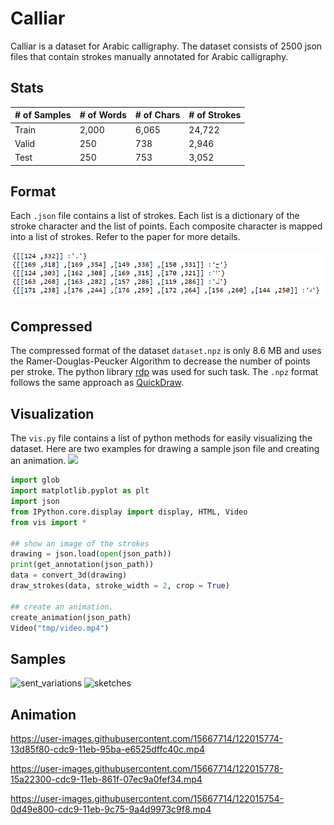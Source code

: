 # Calliar
Calliar is a dataset for Arabic calligraphy. The dataset consists of 2500 json files that contain strokes manually annotated for Arabic calligraphy. 

## Stats 

| # of Samples | # of Words | # of Chars | # of Strokes | 
---------------|-----------|------------|---------------
Train | 2,000 | 6,065 | 24,722 | 36,561 
Valid | 250 | 738 | 2,946 | 4,410 
Test | 250 | 753 |3,052 | 4,601 

## Format 

Each `.json` file contains a list of strokes. Each list is a dictionary of the stroke character and the list of points. Each composite character is mapped into a list of strokes. Refer to the paper for more details. 

![](media/data_format.PNG)

## Compressed

The compressed format of the dataset `dataset.npz` is only 8.6 MB and uses the Ramer-Douglas-Peucker Algorithm to decrease the number of points per stroke. The python library [rdp](https://github.com/fhirschmann/rdp) was used for such task. The `.npz` format follows the same approach as [QuickDraw](https://github.com/googlecreativelab/quickdraw-dataset). 

## Visualization 

The `vis.py` file contains a list of python methods for easily visualizing the dataset. Here are two examples for drawing a sample json file and creating an animation.  <a href="https://colab.research.google.com/github/ARBML/Calliar/blob/main/demo.ipynb">
    <img src="https://colab.research.google.com/assets/colab-badge.svg" >
    </a>

```python
import glob
import matplotlib.pyplot as plt 
import json 
from IPython.core.display import display, HTML, Video
from vis import *

## show an image of the strokes 
drawing = json.load(open(json_path))
print(get_annotation(json_path))
data = convert_3d(drawing)
draw_strokes(data, stroke_width = 2, crop = True)

## create an animation. 
create_animation(json_path)
Video("tmp/video.mp4")
```

## Samples 
![sent_variations](https://user-images.githubusercontent.com/15667714/122015992-4b470c00-cdc9-11eb-8488-06637f6271e7.png)
![sketches](https://user-images.githubusercontent.com/15667714/122016000-4d10cf80-cdc9-11eb-8ed1-7b5bfc38a264.png)

## Animation
https://user-images.githubusercontent.com/15667714/122015774-13d85f80-cdc9-11eb-95ba-e6525dffc40c.mp4

https://user-images.githubusercontent.com/15667714/122015778-15a22300-cdc9-11eb-861f-07ec9a0fef34.mp4

https://user-images.githubusercontent.com/15667714/122015754-0d49e800-cdc9-11eb-9c75-9a4d9973c9f8.mp4




